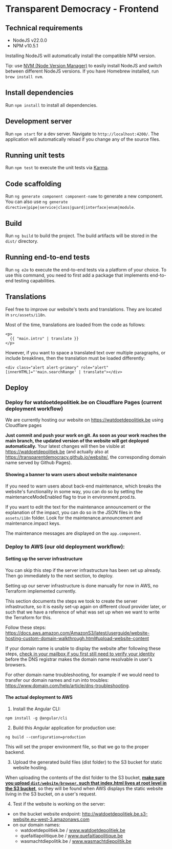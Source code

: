 # Transparent Democracy - Frontend


## Technical requirements
- NodeJS v22.0.0
- NPM v10.5.1

Installing NodeJS will automatically install the compatible NPM version.

Tip: use [NVM (Node Version Manager)](https://github.com/nvm-sh/nvm) to easily install NodeJS and switch between different NodeJS versions.
If you have Homebrew installed, run `brew install nvm`.

## Install dependencies

Run `npm install` to install all dependencies.

## Development server

Run `npm start` for a dev server. Navigate to `http://localhost:4200/`. The application will automatically reload if you change any of the source files.

## Running unit tests

Run `npm test` to execute the unit tests via [Karma](https://karma-runner.github.io).

## Code scaffolding

Run `ng generate component component-name` to generate a new component. You can also use `ng generate directive|pipe|service|class|guard|interface|enum|module`.

## Build

Run `ng build` to build the project. The build artifacts will be stored in the `dist/` directory.

## Running end-to-end tests

Run `ng e2e` to execute the end-to-end tests via a platform of your choice. To use this command, you need to first add a package that implements end-to-end testing capabilities.

## Translations

Feel free to improve our website's texts and translations.
They are located in `src/assets/i18n`.

Most of the time, translations are loaded from the code as follows:

```
<p>
  {{ "main.intro" | translate }}
</p>
```

However, if you want to space a translated text over multiple paragraphs, or include breaklines, then the translation must be loaded differently:

```
<div class="alert alert-primary" role="alert" [innerHTML]="'main.searchRange' | translate"></div>
```

## Deploy

### Deploy for watdoetdepolitiek.be on Cloudflare Pages (current deployment workflow)

We are currently hosting our website on https://watdoetdepolitiek.be using Cloudflare pages

**Just commit and push your work on git. As soon as your work reaches the main branch, the updated version of the website will get deployed automatically.**
Your latest changes will then be visible at https://watdoetdepolitiek.be (and actually also at https://transparentdemocracy.github.io/website/, the corresponding domain name served by Github Pages).

#### Showing a banner to warn users about website maintenance

If you need to warn users about back-end maintenance, which breaks the website's functionality in some way, you can do so by setting the maintenanceModeEnabled flag to true in environment.prod.ts.

If you want to edit the text for the maintenance announcement or the explanation of the impact, you can do so in the JSON files in the `assets/i18n` folder. Look for the maintenance.announcement and maintenance.impact keys.

The maintenance messages are displayed on the `app.component`.

### Deploy to AWS (our old deployment workflow):

#### Setting up the server infrastructure

You can skip this step if the server infrastructure has been set up already. Then go immediately to the next section, to deploy.

Setting up our server infrastructure is done manually for now in AWS, no Terraform implemented currently.

This section documents the steps we took to create the server infrastructure, so it is easily set-up again on different cloud provider later, or such that we have a reference of what was set up when we want to write the Terraform for this.

Follow these steps: https://docs.aws.amazon.com/AmazonS3/latest/userguide/website-hosting-custom-domain-walkthrough.html#upload-website-content

If your domain name is unable to display the website after following these steps, [check in your mailbox if you first still need to verify your identity](https://stackoverflow.com/a/78563547/5433896) before the DNS registrar makes the domain name resolvable in user's browsers.

For other domain name troubleshooting, for example if we would need to transfer our domain names and run into troubles: https://www.domain.com/help/article/dns-troubleshooting.

#### The actual deployment to AWS

1. Install the Angular CLI: 

```shell
npm install -g @angular/cli
```

2. Build this Angular application for production use:

```shell
ng build --configuration=production
```
This will set the proper environment file, so that we go to the proper backend.

3. Upload the generated build files (dist folder) to the S3 bucket for static website hosting.

When uploading the contents of the dist folder to the S3 bucket, **[make sure you upload `dist/website/browser`, such that index.html lives at root level in the S3 bucket](https://stackoverflow.com/a/78563272/5433896)**, so they will be found when AWS displays the static website living in the S3 bucket, on a user's request.

4. Test if the website is working on the server:
- on the bucket website endpoint: http://watdoetdepolitiek.be.s3-website.eu-west-3.amazonaws.com
- on our domain names: 
  * watdoetdepolitiek.be / www.watdoetdepolitiek.be
  * quefaitlapolitique.be / www.quefaitlapolitique.be
  * wasmachtdiepolitik.be / www.wasmachtdiepolitik.be
